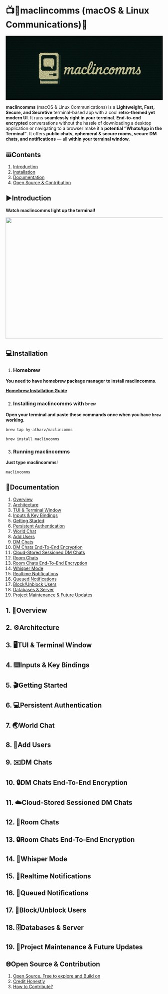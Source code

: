 # 📺💬maclincomms (macOS & Linux Communications)💬
<p align="center">
<img width=700 src="https://github.com/hy-atharv/maclincomms/blob/76841e0ce9206b8703f185bee8efd2158fda9df3/maclincomms.png" align="center">
</p>

**maclincomms** (macOS & Linux Communications) is a **Lightweight, Fast, Secure, and Secretive** terminal-based app with a cool **retro-themed yet modern UI**. It runs **seamlessly right in your terminal**.
**End-to-end encrypted** conversations without the hassle of downloading a desktop application or navigating to a browser make it a **potential “WhatsApp in the Terminal"**.
It offers **public chats, ephemeral & secure rooms, secure DM chats, and notifications** — all **within your terminal window**.


## 𝌞Contents

1. [Introduction](https://github.com/hy-atharv/maclincomms#%EF%B8%8Fintroduction)
2. [Installation](https://github.com/hy-atharv/maclincomms/blob/main/README.md#installation)
3. [Documentation](https://github.com/hy-atharv/maclincomms/blob/main/README.md#documentation)
4. [Open Source & Contribution](https://github.com/hy-atharv/maclincomms/blob/main/README.md#open-source--contribution)

## ▶️Introduction
**Watch maclincomms light up the terminal!**

<p align="center">
  <a href="https://youtu.be/Vs1rYvz6bCc">
    <img src="https://github.com/user-attachments/assets/b58a4a5f-8acb-46b2-a784-f6432458e207" width="630" height="390">
  </a>
</p>

## 💻Installation

1. ### Homebrew
**You need to have homebrew package manager to install maclincomms**.

[**Homebrew Installation Guide**](https://brew.sh)

2. ### Installing maclincomms with `brew`
**Open your terminal and paste these commands once when you have `brew` working**.
```
brew tap hy-atharv/maclincomms
```
```
brew install maclincomms
```
3. ### Running maclincomms
**Just type maclincomms**!
```
maclincomms
```

## 📜Documentation

1. [Overview](https://github.com/hy-atharv/maclincomms#1-overview)
2. [Architecture](https://github.com/hy-atharv/maclincomms#2-%EF%B8%8Farchitecture)
3. [TUI & Terminal Window](https://github.com/hy-atharv/maclincomms#3-%EF%B8%8Ftui--terminal-window)
4. [Inputs & Key Bindings](https://github.com/hy-atharv/maclincomms#4-%EF%B8%8Finputs--key-bindings)
5. [Getting Started](https://github.com/hy-atharv/maclincomms/blob/main/README.md#5-getting-started)
6. [Persistent Authentication](https://github.com/hy-atharv/maclincomms/blob/main/README.md#6-persistent-authentication)
7. [World Chat](https://github.com/hy-atharv/maclincomms/blob/main/README.md#7-world-chat)
8. [Add Users](https://github.com/hy-atharv/maclincomms/blob/main/README.md#8-add-users)
9. [DM Chats](https://github.com/hy-atharv/maclincomms/blob/main/README.md#open-source--contribution)
10. [DM Chats End-To-End Encryption](https://github.com/hy-atharv/maclincomms/blob/main/README.md#open-source--contribution)
11. [Cloud-Stored Sessioned DM Chats](https://github.com/hy-atharv/maclincomms/blob/main/README.md#open-source--contribution)
12. [Room Chats](https://github.com/hy-atharv/maclincomms/blob/main/README.md#open-source--contribution)
13. [Room Chats End-To-End Encryption](https://github.com/hy-atharv/maclincomms/blob/main/README.md#open-source--contribution)
14. [Whisper Mode](https://github.com/hy-atharv/maclincomms/blob/main/README.md#open-source--contribution)
15. [Realtime Notifications](https://github.com/hy-atharv/maclincomms/blob/main/README.md#open-source--contribution)
16. [Queued Notifications](https://github.com/hy-atharv/maclincomms/blob/main/README.md#open-source--contribution)
17. [Block/Unblock Users](https://github.com/hy-atharv/maclincomms/blob/main/README.md#open-source--contribution)
18. [Databases & Server](https://github.com/hy-atharv/maclincomms/blob/main/README.md#open-source--contribution)
19. [Project Maintenance & Future Updates](https://github.com/hy-atharv/maclincomms/blob/main/README.md#open-source--contribution)


## 1. 🔮Overview

## 2. ⚙️Architecture

## 3. 🖥️TUI & Terminal Window

## 4. ⌨️Inputs & Key Bindings

## 5. 🎬Getting Started

## 6. 💻Persistent Authentication

## 7. 🌏World Chat

## 8. 👥Add Users

## 9. ✉️DM Chats

## 10. 🔒DM Chats End-To-End Encryption

## 11. ☁️Cloud-Stored Sessioned DM Chats

## 12. 🚪Room Chats

## 13. 🔒Room Chats End-To-End Encryption

## 14. 🤫Whisper Mode

## 15. 🔔Realtime Notifications

## 16. 🔔Queued Notifications

## 17. 🚫Block/Unblock Users

## 18. 🗄️Databases & Server

## 19. 🔄Project Maintenance & Future Updates


## 🌐Open Source & Contribution

1. [Open Source, Free to explore and Build on](https://github.com/hy-atharv/maclincomms#%EF%B8%8Fintroduction)
2. [Credit Honestly](https://github.com/hy-atharv/maclincomms#%EF%B8%8Fintroduction)
3. [How to Contribute?](https://github.com/hy-atharv/maclincomms#%EF%B8%8Fintroduction)

